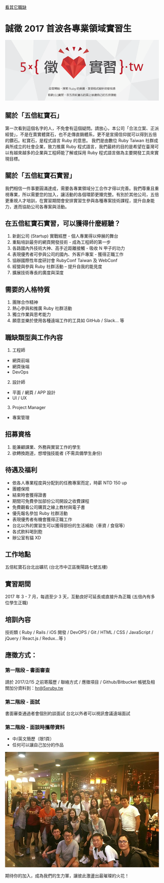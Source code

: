 [看其它職缺](/README.md)

# 誠徵 2017 首波各專業領域實習生

![image](/images/5xruby-intern-banner.png)

## 關於「五倍紅寶石」

第一次看到這個名字的人，不免會有這個疑問。請放心，本公司「合法立案、正派經營」，不是在賣實體寶石，也不走傳直銷體系，更不是宣揚信仰就可以得到五倍的鑽石。紅寶石，是程式語言 Ruby 的意思。 我們是由數位 Ruby Taiwan 社群成員所成立的社會企業，致力推廣 Ruby 程式語言，我們最終的目的是希望在臺灣可以有越來越多的企業與工程師能了解或採用 Ruby 程式語言做為主要開發工具來實現目標。

## 關於「五倍紅寶石實習」

我們相信一件事要圓滿達成，需要各專業領域分工合作才得以完善。我們尊重且重視專業，所以需要您的加入，讓活動的各個環節更臻完整。有別於其他公司，五倍更重視人才培訓，在實習期間會安排實習生參與各種專案技術課程，提升自身能力，進而協助公司各專案與活動。

## 在五倍紅寶石實習，可以獲得什麼經驗？

1. 新創公司 (Startup) 實戰經歷 - 個人專業得以伸展的舞台
2. 重點培訓最夯的網頁開發技術 - 成為工程師的第一步
3. 各路國內外技術大神、高手近距離接觸 - 吸收 N 甲子的功力
4. 表現優秀者可參與公司的國內、外客戶專案 - 獲得正職工作
5. 協辦國際性年度研討會 RubyConf Taiwan 及 WebConf
6. 經營與參與 Ruby 社群活動 – 提升自我的能見度
7. 擴展技術專長的廣度與深度

## 需要的人格特質

1. 團隊合作精神
2. 熱心參與和推廣 Ruby 社群活動
3. 獨立作業與思考能力
4. 願意並樂於使用各種遠端工作的工具如 GitHub / Slack… 等

## 職缺類型與工作內容

1. 工程師
  - 網頁前端
  - 網頁後端
  - DevOps
2. 設計師
  - 平面 / 網頁 / APP 設計
  - UI / UX
3. Project Manager
  - 專案管理

## 招募資格

1. 能兼顧課業、外務與實習工作的學生
2. 欲轉換跑道，想增強技能者 (不需具備學生身份)

## 待遇及福利

- 依各人專業程度與分配到的任務專案而定，時薪 NTD 150 up
- 團體保險
- 結束時會獲得證書
- 期間可免費參加部份公司開設之收費課程
- 免費觀看公司購買之線上教材與電子書
- 優先報名參加 Ruby 社群活動
- 表現優秀者有機會獲得正職工作
- 台北以外的實習生可以獲得部份的生活補助（車資 / 食宿等）
- 各式飲料喝到飽
- 辦公室有貓 XD

## 工作地點

五倍紅寶石台北出礦坑 (台北市中正區衡陽路七號五樓)

## 實習期間

2017 年 3 - 7 月，每週至少 3 天，互動良好可延長或直接升為正職 (五倍內有多位學生正職)

## 培訓內容

技術類 ( Ruby / Rails / iOS 開發 / DevOPS / Git / HTML / CSS / JavaScript / jQuery / React.js / Redux...等 )

## 應徵方式：

### 第一階段 – 書面審查

請於 2017/2/15 之前寄履歷 / 聯絡方式 / 應徵項目 / Github/Bitbucket 帳號及相關加分資料到：hr@5xruby.tw

### 第二階段 - 面試

書面審查通過者會個別約談面試
台北以外者可以視訊會議遠端面試

### 第二階段 - 面談時攜帶資料

- 中/英文簡歷（限1頁）
- 任何可以讓自己加分的作品

![image](/images/interns.jpg)

期待你的加入，成為我們的生力軍，讓彼此激盪出最璀璨的火花！


